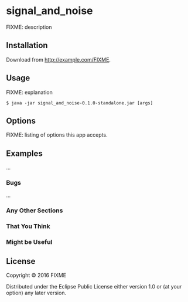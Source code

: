 # signal_and_noise

FIXME: description

## Installation

Download from http://example.com/FIXME.

## Usage

FIXME: explanation

    $ java -jar signal_and_noise-0.1.0-standalone.jar [args]

## Options

FIXME: listing of options this app accepts.

## Examples

...

### Bugs

...

### Any Other Sections
### That You Think
### Might be Useful

## License

Copyright © 2016 FIXME

Distributed under the Eclipse Public License either version 1.0 or (at
your option) any later version.
